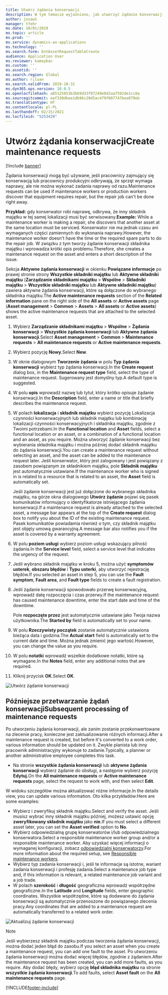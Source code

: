 ```yaml
---
title: Utwórz żądania konserwacji
description: W tym temacie wyjaśniono, jak utworzyć żądanie konserwacji w zarządzaniu składnikami majątku.
author: josaw1
manager: tfehr
ms.date: 10/01/2019
ms.topic: article
ms.prod: ''
ms.service: dynamics-ax-applications
ms.technology: ''
ms.search.form: EntAssetRequestTableCreate
audience: Application User
ms.reviewer: kamaybac
ms.custom: ''
ms.assetid: ''
ms.search.region: Global
ms.author: riluan
ms.search.validFrom: 2019-10-31
ms.dyn365.ops.version: 10.0.5
ms.openlocfilehash: a85125853b3b69d33f07249e0d2aa7592de1cc8a
ms.sourcegitcommit: eaf330dbee1db96c20d5ac479f007747bea079eb
ms.translationtype: HT
ms.contentlocale: pl-PL
ms.lasthandoff: 02/15/2021
ms.locfileid: "5253429"
---
```

# <a name="create-maintenance-requests"></a><span data-ttu-id="a6faf-103">Utwórz żądania konserwacji</span><span class="sxs-lookup"><span data-stu-id="a6faf-103">Create maintenance requests</span></span>

[!include [banner](../../includes/banner.md)]

 

<span data-ttu-id="a6faf-104">Żądania konserwacji mogą być używane, jeśli pracownicy zajmujący się konserwacją lub pracownicy produkcyjni odkrywają, że sprzęt wymaga naprawy, ale nie można wykonać zadania naprawy od razu.</span><span class="sxs-lookup"><span data-stu-id="a6faf-104">Maintenance requests can be used if maintenance workers or production workers discover that equipment requires repair, but the repair job can't be done right away.</span></span>

<span data-ttu-id="a6faf-105">**Przykład:** gdy konserwator robi naprawę, odkrywa, że inny składnik majątku w tej samej lokalizacji musi być serwisowany.</span><span class="sxs-lookup"><span data-stu-id="a6faf-105">**Example:** While a maintenance worker is making a repair, she discovers that another asset at the same location must be serviced.</span></span> <span data-ttu-id="a6faf-106">Konserwator nie ma jednak czasu ani wymaganych części zamiennych do wykonania naprawy.</span><span class="sxs-lookup"><span data-stu-id="a6faf-106">However, the maintenance worker doesn't have the time or the required spare parts to do the repair job.</span></span> <span data-ttu-id="a6faf-107">W związku z tym tworzy żądanie konserwacji składnika majątku i wprowadza krótki opis problemu.</span><span class="sxs-lookup"><span data-stu-id="a6faf-107">Therefore, she creates a maintenance request on the asset and enters a short description of the issue.</span></span>

<span data-ttu-id="a6faf-108">Sekcja **Aktywne żądania konserwacji** w okienku **Powiązane informacje** po prawej stronie strony **Wszystkie składniki majątku** lub **Aktywne składniki majątku** (**Zarządzanie składnikami majątku** \> **Wspólne** \> **Składniki majątku** \> **Wszystkie składniki majątku** lub **Aktywne składniki majątku**) zawiera aktywne żądania konserwacji, które są dołączone do wybranego składnika majątku.</span><span class="sxs-lookup"><span data-stu-id="a6faf-108">The **Active maintenance requests** section of the **Related information** pane on the right side of the **All assets** or **Active assets** page (**Asset management** \> **Common** \> **Assets** \> **All assets** or **Active assets**) shows the active maintenance requests that are attached to the selected asset.</span></span>

1. <span data-ttu-id="a6faf-109">Wybierz **Zarządzanie składnikami majątku** \> **Wspólne** \> **Żądania konserwacji** \> **Wszystkie żądania konserwacji** lub **Aktywne żądania konserwacji**.</span><span class="sxs-lookup"><span data-stu-id="a6faf-109">Select **Asset management** \> **Common** \> **Maintenance requests** \> **All maintenance requests** or **Active maintenance requests**.</span></span>
2. <span data-ttu-id="a6faf-110">Wybierz pozycję **Nowy**.</span><span class="sxs-lookup"><span data-stu-id="a6faf-110">Select **New**.</span></span>
3. <span data-ttu-id="a6faf-111">W oknie dialogowym **Tworzenie żądania** w polu **Typ żądania konserwacji** wybierz typ żądania konserwacji.</span><span class="sxs-lookup"><span data-stu-id="a6faf-111">In the **Create request** dialog box, in the **Maintenance request type** field, select the type of maintenance request.</span></span> <span data-ttu-id="a6faf-112">Sugerowany jest domyślny typ.</span><span class="sxs-lookup"><span data-stu-id="a6faf-112">A default type is suggested.</span></span>
4. <span data-ttu-id="a6faf-113">W polu **opis** wprowadź nazwę lub tytuł, który krótko opisuje żądanie konserwacji.</span><span class="sxs-lookup"><span data-stu-id="a6faf-113">In the **Description** field, enter a name or title that briefly describes the maintenance request.</span></span>
5. <span data-ttu-id="a6faf-114">W polach **lokalizacja** i **składnik majątku** wybierz pozycję Lokalizacja czynności konserwacyjnych lub składnik majątku lub kombinację lokalizacji czynności konserwacyjnych i składnika majątku, zgodnie z Twoimi potrzebami.</span><span class="sxs-lookup"><span data-stu-id="a6faf-114">In the **Functional location** and **Asset** fields, select a functional location or an asset, or a combination of a functional location and an asset, as you require.</span></span> <span data-ttu-id="a6faf-115">Można utworzyć żądanie konserwacji bez wybierania składnika majątku i można później dodać składnik majątku do żądania konserwacji.</span><span class="sxs-lookup"><span data-stu-id="a6faf-115">You can create a maintenance request without selecting an asset, and the asset can be added to the maintenance request later.</span></span> <span data-ttu-id="a6faf-116">Jeśli konserwator, który jest zalogowany i jest powiązany z zasobem powiązanym ze składnikiem majątku, pole **Składnik majątku** jest automatycznie ustawiane.</span><span class="sxs-lookup"><span data-stu-id="a6faf-116">If the maintenance worker who is signed in is related to a resource that is related to an asset, the **Asset** field is automatically set.</span></span>

    <span data-ttu-id="a6faf-117">Jeśli żądanie konserwacji jest już dołączone do wybranego składnika majątku, na górze okna dialogowego **Utwórz żądanie** pojawi się pasek komunikatów informujący o identyfikatorze istniejącego żądania konserwacji.</span><span class="sxs-lookup"><span data-stu-id="a6faf-117">If a maintenance request is already attached to the selected asset, a message bar appears at the top of the **Create request** dialog box to notify you about the ID of the existing maintenance request.</span></span> <span data-ttu-id="a6faf-118">Pasek komunikatów powiadamia również o tym, czy składnik majątku jest objęty umową gwarancyjną.</span><span class="sxs-lookup"><span data-stu-id="a6faf-118">A message bar also notifies you if the asset is covered by a warranty agreement.</span></span>

6. <span data-ttu-id="a6faf-119">W polu **poziom usługi** wybierz poziom usługi wskazujący pilność żądania.</span><span class="sxs-lookup"><span data-stu-id="a6faf-119">In the **Service level** field, select a service level that indicates the urgency of the request.</span></span>
7. <span data-ttu-id="a6faf-120">Jeśli wybrano składnik majątku w kroku 5, można użyć **symptomów usterek**, **obszaru błędów** i **Typu usterki**, aby utworzyć rejestrację błędów.</span><span class="sxs-lookup"><span data-stu-id="a6faf-120">If you selected an asset in step 5, you can use the **Fault symptom**, **Fault area**, and **Fault type** fields to create a fault registration.</span></span>
8. <span data-ttu-id="a6faf-121">Jeśli żądanie konserwacji spowodowało przerwę konserwacyjną, wprowadź datę rozpoczęcia i czas przerwy.</span><span class="sxs-lookup"><span data-stu-id="a6faf-121">If the maintenance request has caused maintenance downtime, enter the start date and time of the downtime.</span></span>

    <span data-ttu-id="a6faf-122">Pole **rozpoczęte przez** jest automatycznie ustawiane jako Twoja nazwa użytkownika.</span><span class="sxs-lookup"><span data-stu-id="a6faf-122">The **Started by** field is automatically set to your name.</span></span>

10. <span data-ttu-id="a6faf-123">W polu **Rzeczywisty początek** zostanie automatycznie ustawiona bieżąca data i godzina.</span><span class="sxs-lookup"><span data-stu-id="a6faf-123">The **Actual start** field is automatically set to the current date and time.</span></span> <span data-ttu-id="a6faf-124">Można jednak zmienić jego wartość.</span><span class="sxs-lookup"><span data-stu-id="a6faf-124">However, you can change the value as you require.</span></span>
11. <span data-ttu-id="a6faf-125">W polu **notatki** wprowadź wszelkie dodatkowe notatki, które są wymagane.</span><span class="sxs-lookup"><span data-stu-id="a6faf-125">In the **Notes** field, enter any additional notes that are required.</span></span>
12. <span data-ttu-id="a6faf-126">Kliknij przycisk **OK**.</span><span class="sxs-lookup"><span data-stu-id="a6faf-126">Select **OK**.</span></span>

![Utwórz żądanie konserwacji](media/03-manage-maintenance-requests.png)

## <a name="subsequent-processing-of-maintenance-requests"></a><span data-ttu-id="a6faf-128">Późniejsze przetwarzanie żądań konserwacji</span><span class="sxs-lookup"><span data-stu-id="a6faf-128">Subsequent processing of maintenance requests</span></span>

<span data-ttu-id="a6faf-129">Po utworzeniu żądania konserwacji, ale zanim zostanie przekonwertowane na zlecenie pracy, konieczne jest zaktualizowanie różnych informacji.</span><span class="sxs-lookup"><span data-stu-id="a6faf-129">After a maintenance request is created, but before it's converted to a work order, various information should be updated on it.</span></span> <span data-ttu-id="a6faf-130">Zwykle planista lub inny pracownik administracyjny wykonuje to zadanie.</span><span class="sxs-lookup"><span data-stu-id="a6faf-130">Typically, a planner or another administrative employee completes this task.</span></span>

- <span data-ttu-id="a6faf-131">Na stronie **wszystkie żądania konserwacji** lub **aktywne żądania konserwacji** wybierz żądanie do obsługi, a następnie wybierz pozycję **Edytuj.**</span><span class="sxs-lookup"><span data-stu-id="a6faf-131">On the **All maintenance requests** or **Active maintenance requests** page, select the request to work with, and then select **Edit**.</span></span>

<span data-ttu-id="a6faf-132">W widoku szczegółów można aktualizować różne informacje.</span><span class="sxs-lookup"><span data-stu-id="a6faf-132">In the details view, you can update various information.</span></span> <span data-ttu-id="a6faf-133">Oto kilka przykładów:</span><span class="sxs-lookup"><span data-stu-id="a6faf-133">Here are some examples:</span></span>

- <span data-ttu-id="a6faf-134">Wybierz i zweryfikuj składnik majątku.</span><span class="sxs-lookup"><span data-stu-id="a6faf-134">Select and verify the asset.</span></span> <span data-ttu-id="a6faf-135">Jeśli musisz wybrać inny składnik majątku później, możesz ustawić opcję **zweryfikowany składnik majątku** jako **nie.**</span><span class="sxs-lookup"><span data-stu-id="a6faf-135">If you must select a different asset later, you can set the **Asset verified** option to **No**.</span></span>
- <span data-ttu-id="a6faf-136">Wybierz odpowiedzialną grupę konserwatorów i/lub odpowiedzialnego konserwatora.</span><span class="sxs-lookup"><span data-stu-id="a6faf-136">Select a responsible maintenance worker group and/or a responsible maintenance worker.</span></span> <span data-ttu-id="a6faf-137">Aby uzyskać więcej informacji o wymaganej konfiguracji, zobacz [odpowiedzialni konserwatorzy](../setup-for-maintenance-requests/responsible-workers.md).</span><span class="sxs-lookup"><span data-stu-id="a6faf-137">For more information about the required setup, see [Responsible maintenance workers](../setup-for-maintenance-requests/responsible-workers.md).</span></span>
- <span data-ttu-id="a6faf-138">Wybierz typ zadania konserwacji i, jeśli te informacje są istotne, wariant zadania konserwacji i profesję zadania.</span><span class="sxs-lookup"><span data-stu-id="a6faf-138">Select a maintenance job type and, if this information is relevant, a related maintenance job variant and a job trade.</span></span>
- <span data-ttu-id="a6faf-139">W polach **szerokość** i **długość** geograficzna wprowadź współrzędne geograficzne.</span><span class="sxs-lookup"><span data-stu-id="a6faf-139">In the **Latitude** and **Longitude** fields, enter geographic coordinates.</span></span> <span data-ttu-id="a6faf-140">Wszystkie współrzędne, które są dodawane do żądania konserwacji są automatycznie przenoszone do powiązanego zlecenia pracy.</span><span class="sxs-lookup"><span data-stu-id="a6faf-140">Any coordinates that are added to a maintenance request are automatically transferred to a related work order.</span></span> 

![Aktualizuj żądanie konserwacji](media/04-manage-maintenance-requests.png)

> [!NOTE]
> <span data-ttu-id="a6faf-142">Jeśli wybierzesz składnik majątku podczas tworzenia żądania konserwacji, można dodać jeden błąd do zasobu.</span><span class="sxs-lookup"><span data-stu-id="a6faf-142">If you select an asset when you create a maintenance request, you can add one fault to the asset.</span></span> <span data-ttu-id="a6faf-143">Po utworzeniu żądania konserwacji można dodać więcej błędów, zgodnie z żądaniem.</span><span class="sxs-lookup"><span data-stu-id="a6faf-143">After the maintenance request has been created, you can add more faults, as you require.</span></span> <span data-ttu-id="a6faf-144">Aby dodać błędy, wybierz opcję **błąd składnika majątku** na stronie **wszystkie żądania konserwacji**.</span><span class="sxs-lookup"><span data-stu-id="a6faf-144">To add faults, select **Asset fault** on the **All maintenance requests** page.</span></span>


[!INCLUDE[footer-include](../../../includes/footer-banner.md)]